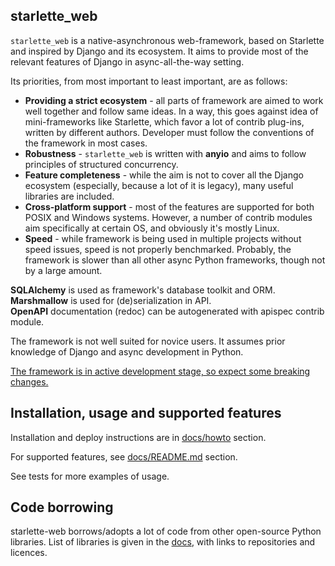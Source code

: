 ## starlette_web

`starlette_web` is a native-asynchronous web-framework, based on Starlette and inspired by Django and its ecosystem.
It aims to provide most of the relevant features of Django in async-all-the-way setting.

Its priorities, from most important to least important, are as follows:

- **Providing a strict ecosystem** - all parts of framework are aimed to work well together and follow same ideas. 
  In a way, this goes against idea of mini-frameworks like Starlette, which favor a lot of contrib plug-ins, 
  written by different authors.
  Developer must follow the conventions of the framework in most cases.
- **Robustness** - `starlette_web` is written with **anyio** and aims to follow principles of structured concurrency.
- **Feature completeness** - while the aim is not to cover all the Django ecosystem 
  (especially, because a lot of it is legacy), many useful libraries are included.
- **Cross-platform support** - most of the features are supported for both POSIX and Windows systems. 
  However, a number of contrib modules aim specifically at certain OS, and obviously it's mostly Linux. 
- **Speed** - while framework is being used in multiple projects without speed issues, speed is not properly benchmarked.
  Probably, the framework is slower than all other async Python frameworks, though not by a large amount.

**SQLAlchemy** is used as framework's database toolkit and ORM.  
**Marshmallow** is used for (de)serialization in API.  
**OpenAPI** documentation (redoc) can be autogenerated with apispec contrib module.

The framework is not well suited for novice users. It assumes prior knowledge of Django and async development in Python.

<u>The framework is in active development stage, so expect some breaking changes.</u>

## Installation, usage and supported features

Installation and deploy instructions are in [docs/howto](./docs/howto/README.md) section.

For supported features, see [docs/README.md](./docs/README.md) section.

See tests for more examples of usage.

## Code borrowing

starlette-web borrows/adopts a lot of code from other open-source Python libraries. 
List of libraries is given in the [docs](./docs/borrowing.md), with links to repositories and licences.
